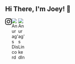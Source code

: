 ## Hi There, I'm Joey! 👋

<a href="https://www.instagram.com/joey_bitar/">
  <img align="left" alt="Anurag's Discord" width="21px" src="https://raw.githubusercontent.com/JoeyBitar/JoeyBitar/master/svg's/instagram.svg" />
</a>

<a href="https://discord.gg/qJmZ3d4q">
  <img align="left" alt="Anurag's Discord" width="21px" src="https://raw.githubusercontent.com/anuraghazra/anuraghazra/master/assets/discord-round.svg" />
</a>

<a href="https://www.linkedin.com/in/joseph-bitar-492709158/">
  <img align="left" alt="Anurag's LinkedIn" width="21px" src="https://raw.githubusercontent.com/anuraghazra/anuraghazra/master/assets/discord-round.svg" />
</a>






